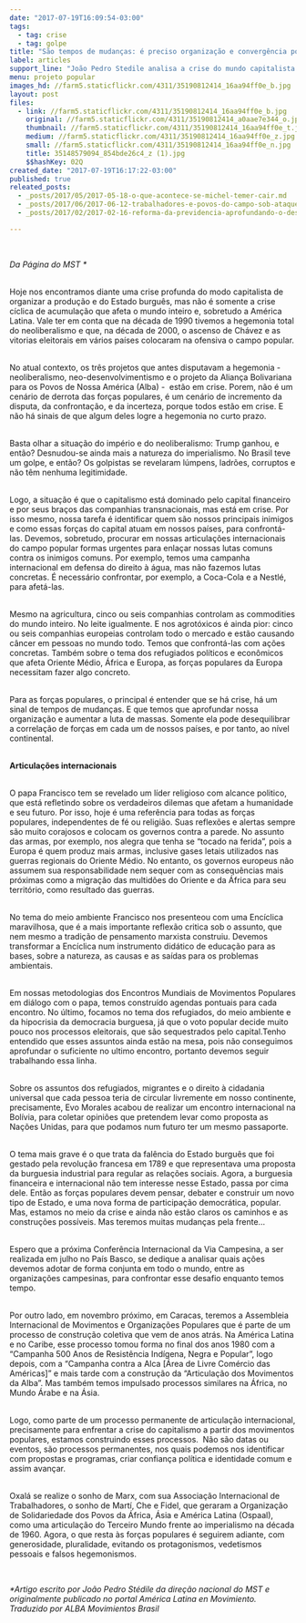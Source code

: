 ```yaml
---
date: "2017-07-19T16:09:54-03:00"
tags:
  - tag: crise
  - tag: golpe
title: "São tempos de mudanças: é preciso organização e convergência popular"
label: articles
support_line: "João Pedro Stedile analisa a crise do mundo capitalista na VII Conferencia Internacional da Via Campesina "
menu: projeto popular
images_hd: //farm5.staticflickr.com/4311/35190812414_16aa94ff0e_b.jpg
layout: post
files:
  - link: //farm5.staticflickr.com/4311/35190812414_16aa94ff0e_b.jpg
    original: //farm5.staticflickr.com/4311/35190812414_a0aae7e344_o.jpg
    thumbnail: //farm5.staticflickr.com/4311/35190812414_16aa94ff0e_t.jpg
    medium: //farm5.staticflickr.com/4311/35190812414_16aa94ff0e_z.jpg
    small: //farm5.staticflickr.com/4311/35190812414_16aa94ff0e_n.jpg
    title: 35148579094_854bde26c4_z (1).jpg
    $$hashKey: 02Q
created_date: "2017-07-19T16:17:22-03:00"
published: true
releated_posts:
  - _posts/2017/05/2017-05-18-o-que-acontece-se-michel-temer-cair.md
  - _posts/2017/06/2017-06-12-trabalhadores-e-povos-do-campo-sob-ataque.md
  - _posts/2017/02/2017-02-16-reforma-da-previdencia-aprofundando-o-deserto-na-vida-dos-trabalhadores.md

---
```

<p>&nbsp;</p>

<p><em>Da P&aacute;gina do MST *</em></p>

<p><br />
Hoje nos encontramos diante uma crise profunda do modo capitalista de organizar a produ&ccedil;&atilde;o e do Estado burgu&ecirc;s, mas n&atilde;o &eacute; somente a crise c&iacute;clica de acumula&ccedil;&atilde;o que afeta o mundo inteiro e, sobretudo a Am&eacute;rica Latina. Vale ter em conta que na d&eacute;cada de 1990 tivemos a hegemonia total do neoliberalismo e que, na d&eacute;cada de 2000, o ascenso de Ch&aacute;vez e as vitorias eleitorais em v&aacute;rios pa&iacute;ses colocaram na ofensiva o campo popular.</p>

<p><br />
No atual contexto, os tr&ecirc;s projetos que antes disputavam a hegemonia - neoliberalismo, neo-desenvolvimentismo e o projeto da Alian&ccedil;a Bolivariana para os Povos de Nossa Am&eacute;rica (Alba) - &nbsp;est&atilde;o em crise. Porem, n&atilde;o &eacute; um cen&aacute;rio de derrota das for&ccedil;as populares, &eacute; um cen&aacute;rio de incremento da disputa, da confronta&ccedil;&atilde;o, e da incerteza, porque todos est&atilde;o em crise. E n&atilde;o h&aacute; sinais de que algum deles logre a hegemonia no curto prazo.</p>

<p><br />
Basta olhar a situa&ccedil;&atilde;o do imp&eacute;rio e do neoliberalismo: Trump ganhou, e ent&atilde;o? Desnudou-se ainda mais a natureza do imperialismo. No Brasil teve um golpe, e ent&atilde;o? Os golpistas se revelaram l&uacute;mpens, ladr&otilde;es, corruptos e n&atilde;o t&ecirc;m nenhuma legitimidade.</p>

<p><br />
Logo, a situa&ccedil;&atilde;o &eacute; que o capitalismo est&aacute; dominado pelo capital financeiro e por seus bra&ccedil;os das companhias transnacionais, mas est&aacute; em crise. Por isso mesmo, nossa tarefa &eacute; identificar quem s&atilde;o nossos principais inimigos e como essas for&ccedil;as do capital atuam em nossos pa&iacute;ses, para confront&aacute;-las. Devemos, sobretudo, procurar em nossas articula&ccedil;&otilde;es internacionais do campo popular formas urgentes para enla&ccedil;ar nossas lutas comuns contra os inimigos comuns. Por exemplo, temos uma campanha internacional em defensa do direito &agrave; &aacute;gua, mas n&atilde;o fazemos lutas concretas. &Eacute; necess&aacute;rio confrontar, por exemplo, a Coca-Cola e a Nestl&eacute;, para afet&aacute;-las.</p>

<p><br />
Mesmo na agricultura, cinco ou seis companhias controlam as commodities do mundo inteiro. No leite igualmente. E nos agrot&oacute;xicos &eacute; ainda pior: cinco ou seis companhias europeias controlam todo o mercado e est&atilde;o causando c&acirc;ncer em pessoas no mundo todo. Temos que confront&aacute;-las com a&ccedil;&otilde;es concretas. Tamb&eacute;m sobre o tema dos refugiados pol&iacute;ticos e econ&ocirc;micos que afeta Oriente M&eacute;dio, &Aacute;frica e Europa, as for&ccedil;as populares da Europa necessitam fazer algo concreto.</p>

<p><br />
Para as for&ccedil;as populares, o principal &eacute; entender que se h&aacute; crise, h&aacute; um sinal de tempos de mudan&ccedil;as. E que temos que aprofundar nossa organiza&ccedil;&atilde;o e aumentar a luta de massas. Somente ela pode desequilibrar a correla&ccedil;&atilde;o de for&ccedil;as em cada um de nossos pa&iacute;ses, e por tanto, ao n&iacute;vel continental.</p>

<p><br />
<strong>Articula&ccedil;&otilde;es internacionais</strong></p>

<p><br />
O papa Francisco tem se revelado um l&iacute;der religioso com alcance politico, que est&aacute; refletindo sobre os verdadeiros dilemas que afetam a humanidade e seu futuro. Por isso, hoje &eacute; uma refer&ecirc;ncia para todas as for&ccedil;as populares, independentes de f&eacute; ou religi&atilde;o. Suas reflex&otilde;es e alertas sempre s&atilde;o muito corajosos e colocam os governos contra a parede. No assunto das armas, por exemplo, nos alegra que tenha se &ldquo;tocado na ferida&rdquo;, pois a Europa &eacute; quem produz mais armas, inclusive gases letais utilizados nas guerras regionais do Oriente M&eacute;dio. No entanto, os governos europeus n&atilde;o assumem sua responsabilidade nem sequer com as consequ&ecirc;ncias mais pr&oacute;ximas como a migra&ccedil;&atilde;o das multid&otilde;es do Oriente e da &Aacute;frica para seu territ&oacute;rio, como resultado das guerras.</p>

<p><br />
No tema do meio ambiente Francisco nos presenteou com uma Enc&iacute;clica maravilhosa, que &eacute; a mais importante reflex&atilde;o critica sob o assunto, que nem mesmo a tradi&ccedil;&atilde;o de pensamento marxista construiu. Devemos transformar a Enc&iacute;clica num instrumento did&aacute;tico de educa&ccedil;&atilde;o para as bases, sobre a natureza, as causas e as sa&iacute;das para os problemas ambientais.</p>

<p><br />
Em nossas metodologias dos Encontros Mundiais de Movimentos Populares em di&aacute;logo com o papa, temos constru&iacute;do agendas pontuais para cada encontro. No &uacute;ltimo, focamos no tema dos refugiados, do meio ambiente e da hipocrisia da democracia burguesa, j&aacute; que o voto popular decide muito pouco nos processos eleitorais, que s&atilde;o sequestrados pelo capital.Tenho entendido que esses assuntos ainda est&atilde;o na mesa, pois n&atilde;o conseguimos aprofundar o suficiente no ultimo encontro, portanto devemos seguir trabalhando essa linha.</p>

<p><br />
Sobre os assuntos dos refugiados, migrantes e o direito &agrave; cidadania universal que cada pessoa teria de circular livremente em nosso continente, precisamente, Evo Morales acabou de realizar um encontro internacional na Bol&iacute;via, para coletar opini&otilde;es que pretendem levar como proposta as Na&ccedil;&otilde;es Unidas, para que podamos num futuro ter um mesmo passaporte.</p>

<p><br />
O tema mais grave &eacute; o que trata da fal&ecirc;ncia do Estado burgu&ecirc;s que foi gestado pela revolu&ccedil;&atilde;o francesa em 1789 e que representava uma proposta da burguesia industrial para regular as rela&ccedil;&otilde;es sociais. Agora, a burguesia financeira e internacional n&atilde;o tem interesse nesse Estado, passa por cima dele. Ent&atilde;o as for&ccedil;as populares devem pensar, debater e construir um novo tipo de Estado, e uma nova forma de participa&ccedil;&atilde;o democr&aacute;tica, popular. Mas, estamos no meio da crise e ainda n&atilde;o est&atilde;o claros os caminhos e as constru&ccedil;&otilde;es poss&iacute;veis. Mas teremos muitas mudan&ccedil;as pela frente&hellip;</p>

<p><br />
Espero que a pr&oacute;xima Confer&ecirc;ncia Internacional da Via Campesina, a ser realizada em julho no Pa&iacute;s Basco, se dedique a analisar quais a&ccedil;&otilde;es devemos adotar de forma conjunta em todo o mundo, entre as organiza&ccedil;&otilde;es campesinas, para confrontar esse desafio enquanto temos tempo.</p>

<p><br />
Por outro lado, em novembro pr&oacute;ximo, em Caracas, teremos a Assembleia Internacional de Movimentos e Organiza&ccedil;&otilde;es Populares que &eacute; parte de um processo de constru&ccedil;&atilde;o coletiva que vem de anos atr&aacute;s. Na Am&eacute;rica Latina e no Caribe, esse processo tomou forma no final dos anos 1980 com a &ldquo;Campanha 500 Anos de Resist&ecirc;ncia Ind&iacute;gena, Negra e Popular&rdquo;, logo depois, com a &ldquo;Campanha contra a Alca [&Aacute;rea de Livre Com&eacute;rcio das Am&eacute;ricas]&rdquo; e mais tarde com a constru&ccedil;&atilde;o da &ldquo;Articula&ccedil;&atilde;o dos Movimentos da Alba&rdquo;. Mas tamb&eacute;m temos impulsado processos similares na &Aacute;frica, no Mundo &Aacute;rabe e na &Aacute;sia.</p>

<p><br />
Logo, como parte de um processo permanente de articula&ccedil;&atilde;o internacional, precisamente para enfrentar a crise do capitalismo a partir dos movimentos populares, estamos construindo esses processos. &nbsp;N&atilde;o s&atilde;o datas ou eventos, s&atilde;o processos permanentes, nos quais podemos nos identificar com propostas e programas, criar confian&ccedil;a pol&iacute;tica e identidade comum e assim avan&ccedil;ar.</p>

<p><br />
Oxal&aacute; se realize o sonho de Marx, com sua Associa&ccedil;&atilde;o Internacional de Trabalhadores, o sonho de Mart&iacute;, Che e Fidel, que geraram a Organiza&ccedil;&atilde;o de Solidariedade dos Povos da &Aacute;frica, &Aacute;sia e Am&eacute;rica Latina (Ospaal), como uma articula&ccedil;&atilde;o do Terceiro Mundo frente ao imperialismo na d&eacute;cada de 1960. Agora, o que resta &agrave;s for&ccedil;as populares &eacute; seguirem adiante, com generosidade, pluralidade, evitando os protagonismos, vedetismos pessoais e falsos hegemonismos.</p>

<p>&nbsp;</p>

<p><em>*Artigo escrito por Jo&atilde;o Pedro St&eacute;dile da dire&ccedil;&atilde;o nacional do MST e originalmente publicado no portal Am&eacute;rica Latina en Movimiento. Traduzido por ALBA Movimientos Brasil</em></p>
